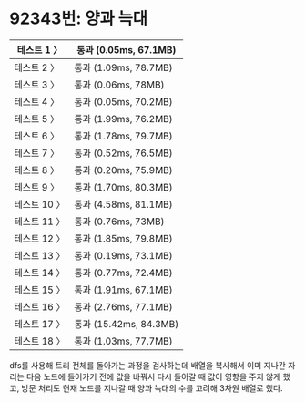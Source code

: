# 92343번: 양과 늑대

| 테스트 1 〉 | 통과 (0.05ms, 67.1MB) |
| --- | --- |
| 테스트 2 〉 | 통과 (1.09ms, 78.7MB) |
| 테스트 3 〉 | 통과 (0.06ms, 78MB) |
| 테스트 4 〉 | 통과 (0.05ms, 70.2MB) |
| 테스트 5 〉 | 통과 (1.99ms, 76.2MB) |
| 테스트 6 〉 | 통과 (1.78ms, 79.7MB) |
| 테스트 7 〉 | 통과 (0.52ms, 76.5MB) |
| 테스트 8 〉 | 통과 (0.20ms, 75.9MB) |
| 테스트 9 〉 | 통과 (1.70ms, 80.3MB) |
| 테스트 10 〉 | 통과 (4.58ms, 81.1MB) |
| 테스트 11 〉 | 통과 (0.76ms, 73MB) |
| 테스트 12 〉 | 통과 (1.85ms, 79.8MB) |
| 테스트 13 〉 | 통과 (0.19ms, 73.1MB) |
| 테스트 14 〉 | 통과 (0.77ms, 72.4MB) |
| 테스트 15 〉 | 통과 (1.91ms, 67.1MB) |
| 테스트 16 〉 | 통과 (2.76ms, 77.1MB) |
| 테스트 17 〉 | 통과 (15.42ms, 84.3MB) |
| 테스트 18 〉 | 통과 (1.03ms, 77.7MB) |

dfs를 사용해 트리 전체를 돌아가는 과정을 검사하는데 배열을 복사해서 이미 지나간 자리는 다음 노드에 들어가기 전에 값을 바꿔서 다시 돌아갈 때 값이 영향을 주지 않게 했고, 방문 처리도 현재 노드를 지나갈 때 양과 늑대의 수를 고려해 3차원 배열로 했다.